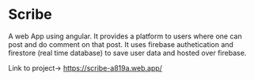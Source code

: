 # Scribe
A web App using angular. It provides a platform to users where one can post and do comment on that post. It uses firebase authetication and firestore (real time database) to save user data and hosted over firebase.

Link to project-> https://scribe-a819a.web.app/
